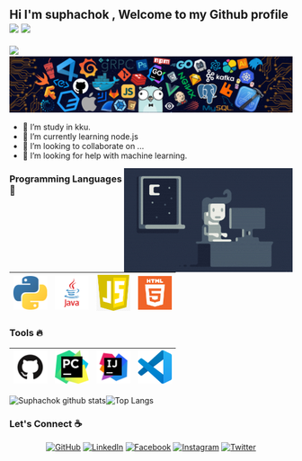 ## Hi I'm suphachok , Welcome to my Github profile<img src="https://media.giphy.com/media/hvRJCLFzcasrR4ia7z/giphy.gif" width="28"> <img src="https://emojis.slackmojis.com/emojis/images/1531849430/4246/blob-sunglasses.gif?1531849430" width="28"/>
![](https://komarev.com/ghpvc/?username=suphachok09790&color=red)
![](https://github.com/suphachok09790/suphachok09790/blob/main/images/header_.png)

 - 🔭 I’m study in kku.
- 🌱 I’m currently learning node.js
- 👯 I’m looking to collaborate on ...
- 🤔 I’m looking for help with machine learning.

<img alt="Night Coding" src="https://github.com/suphachok09790/suphachok09790/blob/main/images/Night-Coding.gif" align="right"/>

### Programming Languages  :rocket:
|<img src="https://github.com/suphachok09790/suphachok09790/blob/main/images/Programming_languages/1024px-Python-logo-notext.svg.png" width=60> | <img src="https://github.com/suphachok09790/suphachok09790/blob/main/images/Programming_languages/javalogo.png" width=60> |<img src="https://github.com/suphachok09790/suphachok09790/blob/main/images/Programming_languages/javascript.jpg" width=60> | <img src="https://github.com/suphachok09790/suphachok09790/blob/main/images/Programming_languages/logo-html-5.png" width=60> | 
|:---:|:---:|:---:|:---:|

### Tools :fire:
|<img src="https://github.com/suphachok09790/suphachok09790/blob/main/images/tools/GitHub-Mark.png" width=60>| <img src="https://github.com/suphachok09790/suphachok09790/blob/main/images/tools/PyCharm_Logo.svg.png" width=60>| <img src="https://github.com/suphachok09790/suphachok09790/blob/main/images/tools/intellig.png" width=60>|  <img src="https://github.com/suphachok09790/suphachok09790/blob/main/images/tools/logo-stable.png" width=60> |
|:---:|:---:|:---:|:---:|

![Suphachok github stats](https://github-readme-stats.vercel.app/api?username=suphachok09790)![Top Langs](https://github-readme-stats.vercel.app/api/top-langs/?username=suphachok09790&layout=compact)

### Let's Connect :coffee:
<p align="center">
	<a href="https://github.com/suphachok09790"><img src="https://img.icons8.com/bubbles/50/000000/github.png" alt="GitHub"/></a>
	<a href="#"><img src="https://img.icons8.com/bubbles/50/000000/linkedin.png" alt="LinkedIn"/></a>
	<a href="https://www.facebook.com/manster.go/"><img src="https://img.icons8.com/bubbles/50/000000/facebook-new.png" alt="Facebook"/></a>
	<a href="#"><img src="https://img.icons8.com/bubbles/50/000000/instagram.png" alt="Instagram"/></a>
	<a href="#"><img src="https://img.icons8.com/bubbles/50/000000/twitter.png" alt="Twitter"/></a>
</p>



<!--
**suphachok09790/suphachok09790** is a ✨ _special_ ✨ repository because its `README.md` (this file) appears on your GitHub profile.

Here are some ideas to get you started:

- 🔭 I’m currently working on ...
- 🌱 I’m currently learning ...
- 👯 I’m looking to collaborate on ...
- 🤔 I’m looking for help with ...
- 💬 Ask me about ...
- 📫 How to reach me: ...
- 😄 Pronouns: ...
- ⚡ Fun fact: ...
-->
